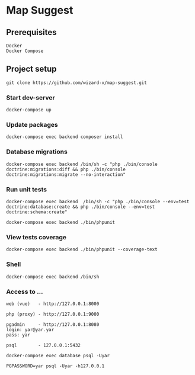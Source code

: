 # Map Suggest

## Prerequisites
```
Docker
Docker Compose
```

## Project setup
```
git clone https://github.com/wizard-x/map-suggest.git
```

### Start dev-server
```
docker-compose up
```

### Update packages
```
docker-compose exec backend composer install
```

### Database migrations
```
docker-compose exec backend /bin/sh -c "php ./bin/console doctrine:migrations:diff && php ./bin/console doctrine:migrations:migrate --no-interaction"
```

### Run unit tests
```
docker-compose exec backend  /bin/sh -c "php ./bin/console --env=test doctrine:database:create && php ./bin/console --env=test doctrine:schema:create"

docker-compose exec backend ./bin/phpunit
```

### View tests coverage
```
docker-compose exec backend ./bin/phpunit --coverage-text
```

### Shell
```
docker-compose exec backend /bin/sh
```

### Access to ...
```
web (vue)   - http://127.0.0.1:8000
```
```
php (proxy) - http://127.0.0.1:9000
```
```
pgadmin     - http://127.0.0.1:8080
login: yar@yar.yar
pass: yar
```
```
psql        - 127.0.0.1:5432

docker-compose exec database psql -Uyar

PGPASSWORD=yar psql -Uyar -h127.0.0.1
```